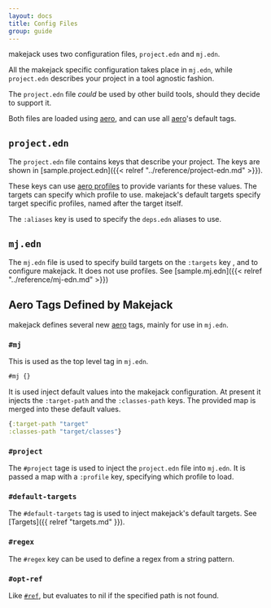 ```yaml
---
layout: docs
title: Config Files
group: guide
---
```


makejack uses two configuration files, `project.edn` and `mj.edn`.

All the makejack specific configuration takes place in `mj.edn`, while
`project.edn` describes your project in a tool agnostic fashion.

The `project.edn` file *could* be used by other build tools, should they
decide to support it.

Both files are loaded using [aero][aero], and can use all [aero][aero]'s
default tags.


## `project.edn`

The `project.edn` file contains keys that describe your project.  The
keys are shown in [sample.project.edn]({{< relref "../reference/project-edn.md" >}}).

These keys can use [aero profiles](https://github.com/juxt/aero#profile)
to provide variants for these values.  The targets can specify which
profile to use.  makejack's default targets specify target specific
profiles, named after the target itself.

The `:aliases` key is used to specify the `deps.edn` aliases to use.


## `mj.edn`

The `mj.edn` file is used to specify build targets on the `:targets` key
, and to configure makejack.  It does not use profiles.  See
[sample.mj.edn]({{< relref "../reference/mj-edn.md" >}})

## Aero Tags Defined by Makejack

makejack defines several new [aero][aero] tags, mainly for use in `mj.edn`.

### `#mj`

This is used as the top level tag in `mj.edn`.

```clojure
#mj {}
```

It is used inject default values into the makejack configuration.  At
present it injects the `:target-path` and the `:classes-path` keys.
The provided map is merged into these default values.

```clojure
{:target-path "target"
:classes-path "target/classes"}
```

### `#project`

The `#project` tage is used to inject the `project.edn` file into
`mj.edn`.  It is passed a map with a `:profile` key, specifying which
profile to load.


### `#default-targets`

The `#default-targets` tag is used to inject makejack's default
targets. See [Targets]({{ relref "targets.md" }}).

### `#regex`

The `#regex` key can be used to define a regex from a string pattern.

### `#opt-ref`

Like [`#ref`](https://github.com/juxt/aero#ref), but evaluates to
nil if the specified path is not found.

[aero]: https://github.com/juxt/aero "Aero, a small library for explicit, intentful configuration."
